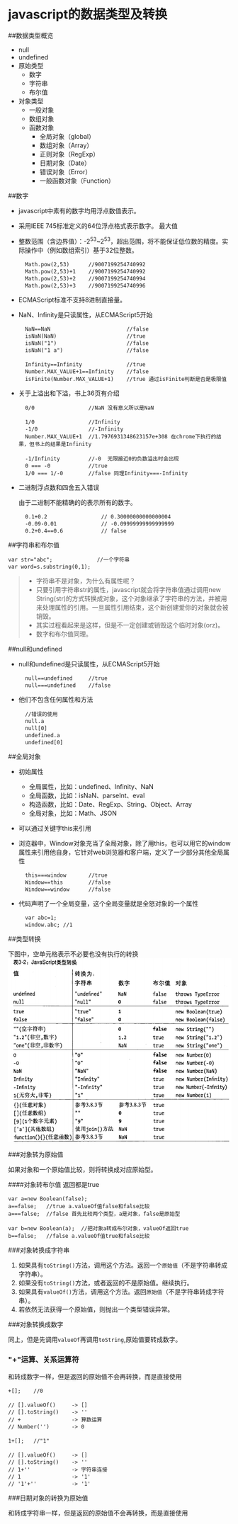 javascript的数据类型及转换
==========================

##数据类型概览

* null
* undefined
* 原始类型
	* 数字
	* 字符串
	* 布尔值
* 对象类型
	* 一般对象
	* 数组对象
	* 函数对象
		* 全局对象（global）
		* 数组对象（Array）
		* 正则对象（RegExp）
		* 日期对象（Date）
		* 错误对象（Error）
		* 一般函数对象（Function）

##数字

* javascript中素有的数字均用浮点数值表示。
* 采用IEEE 745标准定义的64位浮点格式表示数字。
最大值
* 整数范围（含边界值）：-2<sup>53</sup>~2<sup>53</sup>，超出范围，将不能保证低位数的精度。实际操作中（例如数组索引）基于32位整数。

		Math.pow(2,53)	 	//9007199254740992
		Math.pow(2,53)+1	//9007199254740992
		Math.pow(2,53)+2	//9007199254740994
		Math.pow(2,53)+3	//9007199254740996

* ECMAScript标准不支持8进制直接量。
* NaN、Infinity是只读属性，从ECMAScript5开始

		NaN==NaN 						//false
		isNaN(NaN)						//true  
		isNaN("1") 						//false
		isNaN("1 a") 					//false

		Infinity==Infinity 				//true
		Number.MAX_VALUE+1==Infinity 	//false
		isFinite(Number.MAX_VALUE+1)  	//true 通过isFinite判断是否是极限值

* 关于上溢出和下溢，书上36页有介绍
	
		0/0					//NaN 没有意义所以是NaN

		1/0					//Infinity
		-1/0				//-Infinity
		Number.MAX_VALUE+1	//1.7976931348623157e+308 在chrome下执行的结果，但书上的结果是Infinity

		-1/Infinity 		//-0  无限接近0的负数溢出时会出现
		0 === -0			//true
		1/0 === 1/-0		//false 同理Infinity===-Infinity

* 二进制浮点数和四舍五入错误

	由于二进制不能精确的的表示所有的数字。

		0.1+0.2    		 		// 0.30000000000000004
		-0.09-0.01 				// -0.09999999999999999
		0.2+0.4==0.6 			// false

##字符串和布尔值

	var str="abc"; 				//一个字符串
	var word=s.substring(0,1);	

>* 字符串不是对象，为什么有属性呢？
>* 只要引用字符串str的属性，javascript就会将字符串值通过调用new String(str)的方式转换成对象，这个对象继承了字符串的方法，并被用来处理属性的引用。一旦属性引用结束，这个新创建爱你的对象就会被销毁。
>* 其实过程看起来是这样，但是不一定创建或销毁这个临时对象(orz)。
>* 数字和布尔值同理。

##null和undefined

* null和undefined是只读属性，从ECMAScript5开始

		null==undefined 	//true
		null===undefined	//false

* 他们不包含任何属性和方法

		//错误的使用
		null.a
		null[0]
		undefined.a
		undefined[0]

##全局对象

* 初始属性
	* 全局属性，比如：undefined、Infinity、NaN
	* 全局函数，比如：isNaN、parseInt、eval
	* 构造函数，比如：Date、RegExp、String、Object、Array
	* 全局对象，比如：Math、JSON
* 可以通过关键字this来引用
* 浏览器中，Window对象充当了全局对象，除了用this，也可以用它的window属性来引用他自身，它针对web浏览器和客户端，定义了一少部分其他全局属性
	
		this===window 		//true
		Window==this		//false
		Window==window 		//false

* 代码声明了一个全局变量，这个全局变量就是全怒对象的一个属性

		var abc=1;
		window.abc;	//1

##类型转换

下图中，空单元格表示不必要也没有执行的转换
![javascript类型转换](./javascript类型转换.png)


###对象转为原始值

如果对象和一个原始值比较，则将转换成对应原始型。

####对象转布尔值
返回都是true
	
	var a=new Boolean(false);
	a==false; 	//true a.valueOf值false和false比较
	a===false;	//false 首先比较两个类型，a是对象，false是原始型

	var b=new Boolean(a);  //把对象a转成布尔对象，valueOf返回true
	b==false;	//false a.valueOf值true和false比较

###对象转换成字符串

1. 如果具有`toString()`方法，调用这个方法。返回一个`原始值`（不是字符串转成字符串）。
2. 如果没有`toString()`方法，或者返回的不是原始值。继续执行。
3. 如果具有`valueOf()`方法，调用这个方法。返回`原始值`（不是字符串转成字符串）。
4. 若依然无法获得一个原始值，则抛出一个类型错误异常。

###对象转换成数字

同上，但是先调用`valueOf`再调用`toString`,原始值要转成数字。

### "+"运算、关系运算符

和转成数字一样，但是返回的原始值不会再转换，而是直接使用

	+[];	//0 

	// [].valueOf()  	-> []
	// [].toString() 	-> ''
	// +				-> 算数运算
	// Number('')		-> 0

	1+[];	//"1"

	// [].valueOf()  	-> []
	// [].toString() 	-> ''
	// 1+''				-> 字符串连接
	// 1				-> '1'
	// '1'+''			-> '1'

###日期对象的转换为原始值

和转成字符串一样，但是返回的原始值不会再转换，而是直接使用